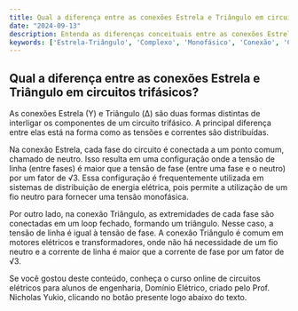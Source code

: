 ```yaml
---
title: Qual a diferença entre as conexões Estrela e Triângulo em circuitos trifásicos?
date: "2024-09-13"
description: Entenda as diferenças conceituais entre as conexões Estrela e Triângulo em circuitos trifásicos.
keywords: ['Estrela-Triângulo', 'Complexo', 'Monofásico', 'Conexão', 'Conceito', 'Triângulo-Triângulo', 'Tensão']
---
```


## Qual a diferença entre as conexões Estrela e Triângulo em circuitos trifásicos?

As conexões Estrela (Y) e Triângulo (Δ) são duas formas distintas de interligar os componentes de um circuito trifásico. A principal diferença entre elas está na forma como as tensões e correntes são distribuídas.

Na conexão Estrela, cada fase do circuito é conectada a um ponto comum, chamado de neutro. Isso resulta em uma configuração onde a tensão de linha (entre fases) é maior que a tensão de fase (entre uma fase e o neutro) por um fator de √3. Essa configuração é frequentemente utilizada em sistemas de distribuição de energia elétrica, pois permite a utilização de um fio neutro para fornecer uma tensão monofásica.

Por outro lado, na conexão Triângulo, as extremidades de cada fase são conectadas em um loop fechado, formando um triângulo. Nesse caso, a tensão de linha é igual à tensão de fase. A conexão Triângulo é comum em motores elétricos e transformadores, onde não há necessidade de um fio neutro e a corrente de linha é maior que a corrente de fase por um fator de √3.

Se você gostou deste conteúdo, conheça o curso online de circuitos elétricos para alunos de engenharia, Domínio Elétrico, criado pelo Prof. Nicholas Yukio, clicando no botão presente logo abaixo do texto.